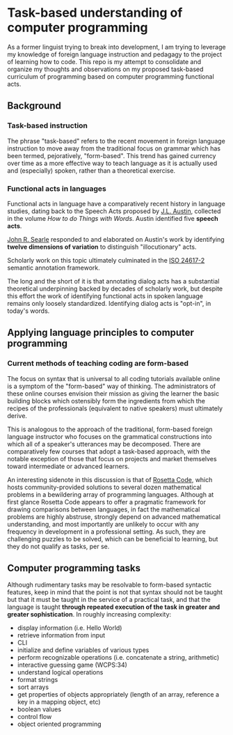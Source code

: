 # Task-based understanding of computer programming
As a former linguist trying to break into development, I am trying to leverage my knowledge of foreign language instruction and pedagagy to the project of learning how to code. This repo is my attempt to consolidate and organize my thoughts and observations on my proposed task-based curriculum of programming based on computer programming functional acts.

## Background

### Task-based instruction
The phrase "task-based" refers to the recent movement in foreign language instruction to move away from the traditional focus on grammar which has been termed, pejoratively, "form-based". This trend has gained currency over time as a more effective way to teach language as it is actually used and (especially) spoken, rather than a theoretical exercise.

### Functional acts in languages
Functional acts in language have a comparatively recent history in language studies, dating back to the Speech Acts proposed by [J.L. Austin](https://en.wikipedia.org/wiki/J._L._Austin), collected in the volume _How to do Things with Words_. Austin identified five **speech acts**.

[John R. Searle](https://en.wikipedia.org/wiki/John_Searle) responded to and elaborated on Austin's work by identifying **twelve dimensions of variation** to distinguish "illocutionary" acts.

Scholarly work on this topic ultimately culminated in the [ISO 24617-2](https://www.iso.org/standard/51967.html) semantic annotation framework.

The long and the short of it is that annotating dialog acts has a substantial theoretical underpinning backed by decades of scholarly work, but despite this effort the work of identifying functional acts in spoken language remains only loosely standardized. Identifying dialog acts is "opt-in", in today's words.

## Applying language principles to computer programming

### Current methods of teaching coding are form-based
The focus on syntax that is universal to all coding tutorials available online is a symptom of the "form-based" way of thinking. The administrators of these online courses envision their mission as giving the learner the basic building blocks which ostensibly form the ingredients from which the recipes of the professionals (equivalent to native speakers) must ultimately derive. 

This is analogous to the approach of the traditional, form-based foreign language instructor who focuses on the grammatical constructions into which all of a speaker's utterances may be decomposed. There are comparatively few courses that adopt a task-based approach, with the notable exception of those that focus on projects and market themselves toward intermediate or advanced learners.

An interesting sidenote in this discussion is that of [Rosetta Code](https://www.rosettacode.org/), which hosts community-provided solutions to several dozen mathematical problems in a bewildering array of programming languages. Although at first glance Rosetta Code appears to offer a pragmatic framework for drawing comparisons between languages, in fact the mathematical problems are highly abstruse, strongly depend on advanced mathematical understanding, and most importantly are unlikely to occur with any frequency in development in a professional setting. As such, they are challenging puzzles to be solved, which can be beneficial to learning, but they do not qualify as tasks, per se.

## Computer programming tasks
Although rudimentary tasks may be resolvable to form-based syntactic features, keep in mind that the point is not that syntax should not be taught but that it must be taught in the service of a practical task, and that the language is taught **through repeated execution of the task in greater and greater sophistication**. In roughly increasing complexity:
- display information (i.e. Hello World)
- retrieve information from input
- CLI
- initialize and define variables of various types 
- perform recognizable operations (i.e. concatenate a string, arithmetic)
- interactive guessing game (WCPS:34)
- understand logical operations
- format strings
- sort arrays
- get properties of objects appropriately (length of an array, reference a key in a mapping object, etc)
- boolean values
- control flow
- object oriented programming
